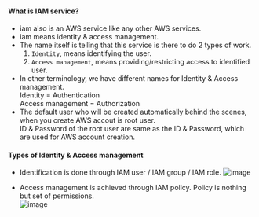 #### What is IAM service?
- iam also is an AWS service like any other AWS services.</br>
- iam means identity & access management.</br>
- The name itself is telling that this service is there to do 2 types of work.</br>
  1. `Identity`, means identifying the user.
  2. `Access management`, means providing/restricting access to identified user.
- In other terminology, we have different names for Identity & Access management.</br>
  Identity = Authentication</br>
  Access management = Authorization</br>
- The default user who will be created automatically behind the scenes, when you create AWS accout is root user.</br>
  ID & Password of the root user are same as the ID & Password, which are used for AWS account creation.

#### Types of Identity & Access management
- Identification is done through IAM user / IAM group / IAM role.
  ![image](https://github.com/user-attachments/assets/42a91296-90a3-4ef6-b3d6-d0fe7290716e)

- Access management is achieved through IAM policy.
  Policy is nothing but set of permissions.</br>
  ![image](https://github.com/user-attachments/assets/3d4a4453-ef54-4edc-a38d-b4fa390ddb70)
